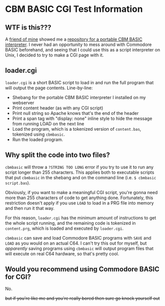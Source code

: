 # CBM BASIC CGI Test Information

## WTF is this???
A [friend of mine](https://github.com/halocupcake) showed me a [repository for a portable CBM BASIC interpreter](https://github.com/mist64/cbmbasic). I never had an opportunity to mess around with Commodore BASIC beforehand, and seeing that I could use this as a script interpreter on Unix, I decided to try to make a CGI page with it.

## loader.cgi
`loader.cgi` is a short BASIC script to load in and run the full program that will output the page contents. Line-by-line:
- Shebang for the portable CBM BASIC interpreter I installed on my webserver
- Print content header (as with any CGI script)
- Print null string so Apache knows that's the end of the header
- Print a span tag with "display: none" inline style to hide the message from running LOAD on the next line
- Load the program, which is a tokenized version of `content.bas`, tokenized using `cbmbasic`.
- Run the loaded program.

## Why split the code into two files?
`cbmbasic` will throw a `?STRING TOO LONG` error if you try to use it to run any script longer than 255 characters. This applies both to executable scripts that put `cbmbasic` in the shebang and on the command line (i.e. `$ cbmbasic script.bas`).

Obviously, if you want to make a meaningful CGI script, you're gonna need more than 255 characters of code to get anything done. Fortunately, this restriction doesn't apply if you use `LOAD` to load in a PRG file into memory and then run it that way.

For this reason, `loader.cgi` has the minimum amount of instructions to get the whole script running, and the remaining code is tokenized in `content.prg`, which is loaded and executed by `loader.cgi`.

`cbmbasic` can save and load Commodore BASIC programs with `SAVE` and `LOAD` as you would on an actual C64. I can't try this out for myself, but *apparently* saving programs using `cbmbasic` will output program files that will execute on real C64 hardware, so that's pretty cool.

## Would you recommend using Commodore BASIC for CGI?
No.

~~but if you're like me and you're really bored then sure go knock yourself out~~